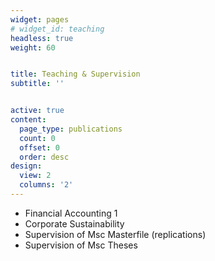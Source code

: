 ```yaml
---
widget: pages
# widget_id: teaching
headless: true
weight: 60


title: Teaching & Supervision
subtitle: ''


active: true
content:
  page_type: publications
  count: 0
  offset: 0
  order: desc
design:
  view: 2
  columns: '2'
---
```

  * Financial Accounting 1
  * Corporate Sustainability
  * Supervision of Msc Masterfile (replications)
  * Supervision of Msc Theses
